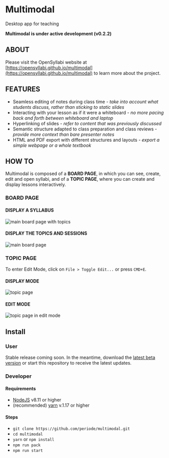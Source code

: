 # Multimodal
Desktop app for teaching

**Multimodal is under active development (v0.2.2)**

## ABOUT

Please visit the OpenSyllabi website at [https://opensyllabi.github.io/multimodal](https://opensyllabi.github.io/multimodal) to learn more about the project.

## FEATURES

- Seamless editing of notes during class time - *take into account what students discuss, rather than sticking to static slides*
- Interacting with your lesson as if it were a whiteboard - *no more pacing back and forth between whiteboard and laptop*
- Hyperlinking of slides - *refer to content that was previously discussed*
- Semantic structure adapted to class preparation and class reviews - *provide more context than bare presenter notes*
- HTML and PDF export with different structures and layouts - *export a simple webpage or a whole textbook*

## HOW TO

Multimodal is composed of a **BOARD PAGE**, in which you can see, create, edit and open syllabi, and of a **TOPIC PAGE**, where you can create and display lessons interactively.

### BOARD PAGE

#### DISPLAY A SYLLABUS

![main board page with topics](https://github.com/opensyllabi/multimodal/blob/dev/docs/tutorial_board_1.png)


#### DISPLAY THE TOPICS AND SESSIONS

![main board page](https://github.com/opensyllabi/multimodal/blob/dev/docs/tutorial_board_2.png)

### TOPIC PAGE

To enter Edit Mode, click on `File > Toggle Edit...` or press `CMD+E`.

#### DISPLAY MODE

![topic page](https://github.com/opensyllabi/multimodal/blob/dev/docs/tutorial_topic_display.png)

#### EDIT MODE

![topic page in edit mode](https://github.com/opensyllabi/multimodal/blob/dev/docs/tutorial_topic.png)

## Install

### User

Stable release coming soon. In the meantime, download the [latest beta version](https://github.com/opensyllabi/multimodal/releases) or start this repository to receive the latest updates.

### Developer

#### Requirements

- [NodeJS](https://nodejs.org/en/) v8.11 or higher
- (recommended) [yarn](https://yarnpkg.com/lang/en/) v.1.17 or higher


#### Steps

- `git clone https://github.com/periode/multimodal.git`
- `cd multimodal`
- `yarn` or `npm install`
- `npm run pack`
- `npm run start`
